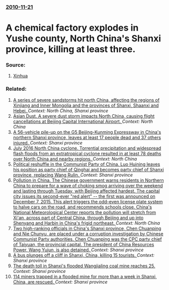 ### [2010-11-21](/news/2010/11/21/index.md)

# A chemical factory explodes in Yushe county, North China's Shanxi province, killing at least three. 




### Source:

1. [Xinhua](http://news.xinhuanet.com/english2010/video/2010-11/21/c_13615655.htm)

### Related:

1. [A series of severe sandstorms hit north China, affecting the regions of Xinjiang and Inner Mongolia and the provinces of Shanxi, Shaanxi and Hebei. ](/news/2010/03/20/a-series-of-severe-sandstorms-hit-north-china-affecting-the-regions-of-xinjiang-and-inner-mongolia-and-the-provinces-of-shanxi-shaanxi-and.md) _Context: North China, Shanxi province_
2. [Asian Dust. A severe dust storm impacts North China, causing flight cancellations at Beijing Capital International Airport. ](/news/2017/05/4/asian-dust-a-severe-dust-storm-impacts-north-china-causing-flight-cancellations-at-beijing-capital-international-airport.md) _Context: North China_
3. [A 56-vehicle pile-up on the G5 Beijing-Kunming Expressway in China's northern Shanxi province, leaves at least 17 people dead and 37 others injured. ](/news/2016/11/22/a-56-vehicle-pile-up-on-the-g5-beijing-kunming-expressway-in-china-s-northern-shanxi-province-leaves-at-least-17-people-dead-and-37-other.md) _Context: Shanxi province_
4. [July 2016 North China cyclone. Torrential precipitation and widespread flash floods from an extratropical cyclone resulted in at least 78 deaths over North China and nearby regions. ](/news/2016/07/21/july-2016-north-china-cyclone-torrential-precipitation-and-widespread-flash-floods-from-an-extratropical-cyclone-resulted-in-at-least-78-de.md) _Context: North China_
5. [Political reshuffle in the Communist Party of China. Luo Huining leaves his position as party chief of Qinghai and becomes party chief of Shanxi province, replacing Wang Rulin. ](/news/2016/06/30/political-reshuffle-in-the-communist-party-of-china-luo-huining-leaves-his-position-as-party-chief-of-qinghai-and-becomes-party-chief-of-sh.md) _Context: Shanxi province_
6. [Pollution in China. The Chinese government warns residents in Northern China to prepare for a wave of choking smog arriving over the weekend and lasting through Tuesday, with Beijing affected hardest. The capital city issues its second-ever "red alert" -- the first was announced on December 7, 2015. This alert triggers the odd-even license plate system to halve cars on the road, and recommends schools close. China's National Meteorological Center reports the pollution will stretch from Xi'an, across part of Central China, through Beijing and up into Shenyang and Harbin in China's frigid northeast. ](/news/2015/12/18/pollution-in-china-the-chinese-government-warns-residents-in-northern-china-to-prepare-for-a-wave-of-choking-smog-arriving-over-the-weekend.md) _Context: North China_
7. [Two high-ranking officials in China's Shanxi province, Chen Chuanping and Nie Chunyu, are placed under a corruption investigation by Chinese Communist Party authorities. Chen Chuanping was the CPC party chief of Taiyuan, the provincial capital. The president of China Resources Power, Wang Yujun, is also detained. ](/news/2014/08/26/two-high-ranking-officials-in-china-s-shanxi-province-chen-chuanping-and-nie-chunyu-are-placed-under-a-corruption-investigation-by-chinese.md) _Context: Shanxi province_
8. [A bus plunges off a cliff in Shanxi, China, killing 15 tourists. ](/news/2012/02/26/a-bus-plunges-off-a-cliff-in-shanxi-china-killing-15-tourists.md) _Context: Shanxi province_
9. [The death toll in Shanxi's flooded Wangjialing coal mine reaches 25. ](/news/2010/04/9/the-death-toll-in-shanxi-s-flooded-wangjialing-coal-mine-reaches-25.md) _Context: Shanxi province_
10. [114 miners trapped in a flooded mine for more than a week in Shanxi, China, are rescued. ](/news/2010/04/4/114-miners-trapped-in-a-flooded-mine-for-more-than-a-week-in-shanxi-china-are-rescued.md) _Context: Shanxi province_
